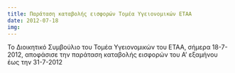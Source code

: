 ```yaml
---
title: Παράταση καταβολής εισφορών Τομέα Υγειονομικών ΕΤΑΑ
date: 2012-07-18
img: 
---
```

Το Διοικητικό Συμβούλιο του Τομέα Υγειονομικών του ΕΤΑΑ, σήμερα 18-7-2012, αποφάσισε την παράταση καταβολής εισφορών του Α’ εξαμήνου έως την 31-7-2012